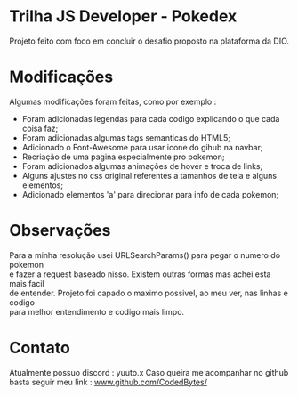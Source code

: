 # Trilha JS Developer - Pokedex
Projeto feito com foco em concluir o desafio proposto na plataforma da DIO.


# Modificações
Algumas modificações foram feitas, como por exemplo :

- Foram adicionadas legendas para cada codigo explicando o que cada coisa faz;
- Foram adicionadas algumas tags semanticas do HTML5;
- Adicionado o Font-Awesome para usar icone do gihub na navbar;
- Recriação de uma pagina especialmente pro pokemon;
- Foram adicionados algumas animações de hover e troca de links;
- Alguns ajustes no css original referentes a tamanhos de tela e alguns elementos;
- Adicionado elementos 'a' para direcionar para info de cada pokemon;


# Observações
Para a minha resolução usei URLSearchParams() para pegar o numero do pokemon<br>
e fazer a request baseado nisso. Existem outras formas mas achei esta mais facil<br>
de entender.
Projeto foi capado o maximo possivel, ao meu ver, nas linhas e codigo<br>
para melhor entendimento e codigo mais limpo.


# Contato
Atualmente possuo discord : yuuto.x
Caso queira me acompanhar no github basta seguir meu link : www.github.com/CodedBytes/